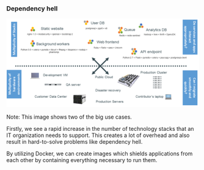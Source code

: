 
### Dependency hell

<img src="images/the-challenge.png">

Note:
This image shows two of the big use cases.

Firstly, we see a rapid increase in the number of technology stacks that an IT organization needs to support.
This creates a lot of overhead and also result in hard-to-solve problems like dependency hell.

By utilizing Docker, we can create images which shields applications from each other by containing everything necessary to run them.
